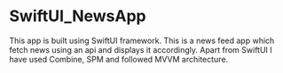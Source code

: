 # SwiftUI_NewsApp
This app is built using SwiftUI framework. This is a news feed app which fetch news using an api and displays it accordingly. Apart from SwiftUI I have used Combine, SPM and followed MVVM architecture.
